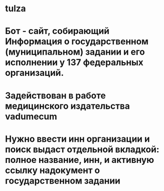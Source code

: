# tulza
# Бот - сайт, собирающий Информация о государственном (муниципальном) задании и его исполнении у 137 федеральных организаций. 
# Задействован в работе медицинского издательства vadumecum
# Нужно ввести инн организации и поиск выдаст отдельной вкладкой: полное название, инн, и активную ссылку надокумент о государственном задании
